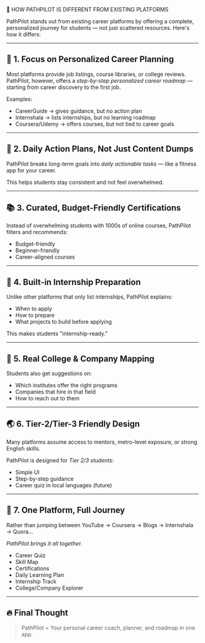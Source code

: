 🧠 HOW PATHPILOT IS DIFFERENT FROM EXISTING PLATFORMS

PathPilot stands out from existing career platforms by offering a complete, personalized journey for students — not just scattered resources. Here's how it differs:

---------------------------------------------------------
🎯 1. Focus on Personalized Career Planning
---------------------------------------------------------
Most platforms provide job listings, course libraries, or college reviews. PathPilot, however, offers a *step-by-step personalized career roadmap* — starting from career discovery to the first job.

Examples:
- CareerGuide → gives guidance, but no action plan
- Internshala → lists internships, but no learning roadmap
- Coursera/Udemy → offers courses, but not tied to career goals

---------------------------------------------------------
📅 2. Daily Action Plans, Not Just Content Dumps
---------------------------------------------------------
PathPilot breaks long-term goals into *daily actionable tasks* — like a fitness app for your career.

This helps students stay consistent and not feel overwhelmed.

---------------------------------------------------------
📚 3. Curated, Budget-Friendly Certifications
---------------------------------------------------------
Instead of overwhelming students with 1000s of online courses, PathPilot filters and recommends:
- Budget-friendly
- Beginner-friendly
- Career-aligned courses

---------------------------------------------------------
💼 4. Built-in Internship Preparation
---------------------------------------------------------
Unlike other platforms that only list internships, PathPilot explains:
- When to apply
- How to prepare
- What projects to build before applying

This makes students "internship-ready."

---------------------------------------------------------
🏫 5. Real College & Company Mapping
---------------------------------------------------------
Students also get suggestions on:
- Which institutes offer the right programs
- Companies that hire in that field
- How to reach out to them

---------------------------------------------------------
🌏 6. Tier-2/Tier-3 Friendly Design
---------------------------------------------------------
Many platforms assume access to mentors, metro-level exposure, or strong English skills.

PathPilot is designed for *Tier 2/3 students*:
- Simple UI
- Step-by-step guidance
- Career quiz in local languages (future)

---------------------------------------------------------
🧭 7. One Platform, Full Journey
---------------------------------------------------------
Rather than jumping between YouTube → Coursera → Blogs → Internshala → Quora...

*PathPilot brings it all together.*
- Career Quiz
- Skill Map
- Certifications
- Daily Learning Plan
- Internship Track
- College/Company Explorer

---------------------------------------------------------
🔥 Final Thought
---------------------------------------------------------
> PathPilot = Your personal career coach, planner, and roadmap in one app.